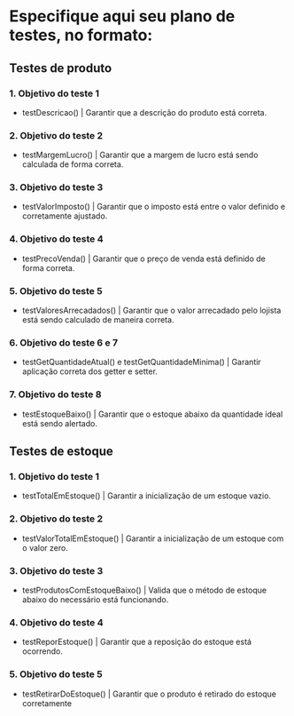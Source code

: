 # Especifique aqui seu plano de testes, no formato:

## Testes de produto

### 1. Objetivo do teste 1
  - testDescricao()
    | Garantir que a descrição do produto está correta.
### 2. Objetivo do teste 2
  - testMargemLucro()
    | Garantir que a margem de lucro está sendo calculada de forma correta.
### 3. Objetivo do teste 3
  - testValorImposto()
    | Garantir que o imposto está entre o valor definido e corretamente ajustado.
### 4. Objetivo do teste 4
  - testPrecoVenda()
    | Garantir que o preço de venda está definido de forma correta.
### 5. Objetivo do teste 5
  - testValoresArrecadados()
    | Garantir que o valor arrecadado pelo lojista está sendo calculado de maneira correta.
### 6. Objetivo do teste 6 e 7
  - testGetQuantidadeAtual() e testGetQuantidadeMinima()
    | Garantir aplicação correta dos getter e setter.
### 7. Objetivo do teste 8
  - testEstoqueBaixo()
    | Garantir que o estoque abaixo da quantidade ideal está sendo alertado.


## Testes de estoque

### 1. Objetivo do teste 1
  - testTotalEmEstoque()
    | Garantir a inicialização de um estoque vazio.
### 2. Objetivo do teste 2
  - testValorTotalEmEstoque()
    | Garantir a inicialização de um estoque com o valor zero.
### 3. Objetivo do teste 3
  - testProdutosComEstoqueBaixo()
    | Valida que o método de estoque abaixo do necessário está funcionando.
### 4. Objetivo do teste 4
  - testReporEstoque()
    | Garantir que a reposição do estoque está ocorrendo.
### 5. Objetivo do teste 5    
  - testRetirarDoEstoque()
    | Garantir que o produto é retirado do estoque corretamente
